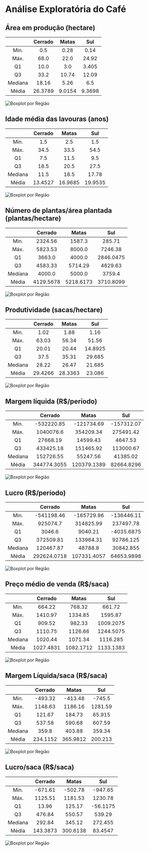 
Análise Exploratória do Café
============================

## Área em produção (hectare)

||Cerrado|Matas|Sul|
| :---: | :---: | :---: | :---: |
|Min.|0.5|0.28|0.14|
|Máx.|68.0|22.0|24.92|
|Q1|10.0|3.0|3.405|
|Q3|33.2|10.74|12.09|
|Mediana|18.16|5.26|6.5|
|Média|26.3789|9.0154|9.3698|
  
![Boxplot por Região](./imgs/graph0.png)
## Idade média das lavouras  (anos)

||Cerrado|Matas|Sul|
| :---: | :---: | :---: | :---: |
|Min.|1.5|2.5|1.5|
|Máx.|34.5|33.5|54.5|
|Q1|7.5|11.5|9.5|
|Q3|18.5|20.5|27.5|
|Mediana|11.5|18.5|17.78|
|Média|13.4527|16.9685|19.9535|
  
![Boxplot por Região](./imgs/graph1.png)
## Número de plantas/área plantada (plantas/hectare)

||Cerrado|Matas|Sul|
| :---: | :---: | :---: | :---: |
|Min.|2324.56|1587.3|285.71|
|Máx.|5823.53|8000.0|7246.38|
|Q1|3663.0|4000.0|2846.0475|
|Q3|4583.33|5714.29|4629.63|
|Mediana|4000.0|5000.0|3759.4|
|Média|4129.5678|5218.6173|3710.8099|
  
![Boxplot por Região](./imgs/graph2.png)
## Produtividade  (sacas/hectare)

||Cerrado|Matas|Sul|
| :---: | :---: | :---: | :---: |
|Min.|1.02|1.88|1.16|
|Máx.|63.03|56.34|51.56|
|Q1|20.01|20.44|14.8925|
|Q3|37.5|35.31|29.685|
|Mediana|28.22|26.47|21.685|
|Média|29.4266|28.3363|23.086|
  
![Boxplot por Região](./imgs/graph3.png)
## Margem líquida (R$/período)

||Cerrado|Matas|Sul|
| :---: | :---: | :---: | :---: |
|Min.|-532220.85|-121734.69|-157312.07|
|Máx.|1040076.6|354209.34|275491.42|
|Q1|27668.19|14599.43|4647.53|
|Q3|433425.18|151465.92|113000.67|
|Mediana|152726.55|55247.56|41385.02|
|Média|344774.3055|120379.1389|82664.8296|
  
![Boxplot por Região](./imgs/graph4.png)
## Lucro (R$/período)

||Cerrado|Matas|Sul|
| :---: | :---: | :---: | :---: |
|Min.|-541198.46|-165729.96|-136446.11|
|Máx.|925074.7|314825.99|237497.78|
|Q1|3046.6|9040.21|-4035.6875|
|Q3|372509.81|133964.31|92786.125|
|Mediana|120467.87|48788.8|30842.855|
|Média|292624.0718|107331.4057|64653.9898|
  
![Boxplot por Região](./imgs/graph5.png)
## Preço médio de venda (R$/saca)

||Cerrado|Matas|Sul|
| :---: | :---: | :---: | :---: |
|Min.|664.22|768.32|661.72|
|Máx.|1410.97|1334.85|1595.87|
|Q1|909.52|982.33|1009.2075|
|Q3|1110.75|1126.66|1244.5075|
|Mediana|1020.44|1071.34|1116.285|
|Média|1027.4831|1082.1712|1133.1383|
  
![Boxplot por Região](./imgs/graph6.png)
## Margem Líquida/saca (R$/saca)

||Cerrado|Matas|Sul|
| :---: | :---: | :---: | :---: |
|Min.|-493.32|-413.48|-745.5|
|Máx.|1148.63|1186.16|1281.59|
|Q1|121.67|184.73|65.915|
|Q3|537.58|590.68|607.59|
|Mediana|359.8|403.88|359.34|
|Média|234.1152|365.9812|200.213|
  
![Boxplot por Região](./imgs/graph7.png)
## Lucro/saca (R$/saca)

||Cerrado|Matas|Sul|
| :---: | :---: | :---: | :---: |
|Min.|-671.61|-502.78|-947.65|
|Máx.|1125.51|1181.53|1230.78|
|Q1|13.96|125.17|-56.1175|
|Q3|476.84|550.57|539.29|
|Mediana|292.84|345.12|272.455|
|Média|143.3873|300.6138|83.4547|
  
![Boxplot por Região](./imgs/graph8.png)